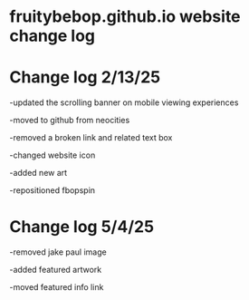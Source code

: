 # fruitybebop.github.io website change log

# Change log 2/13/25
  <p> -updated the scrolling banner on mobile viewing experiences </p>
  <p>-moved to github from neocities </p>
  <p>-removed a broken link and related text box </p>
  <p>-changed website icon</p>
  <p>-added new art</p>
  <p>-repositioned fbopspin</p>

# Change log 5/4/25
  <p> -removed jake paul image</p>
  <p> -added featured artwork</p>
  <p> -moved featured info link</p>
